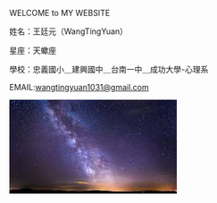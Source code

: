WELCOME to MY WEBSITE


姓名：王廷元（WangTingYuan）


星座：天蠍座


學校：忠義國小＿建興國中＿台南一中＿成功大學-心理系


EMAIL:wangtingyuan1031@gmail.com


![star](image1.png)

